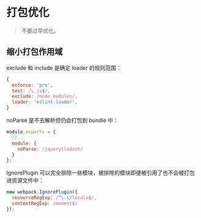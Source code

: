 # 打包优化

> 不要过早优化。

## 缩小打包作用域

exclude 和 include 是确定 loader 的规则范围：

```javascript
{
  enforce: 'pre',
  test: /\.js$/,
  exclude: /node_modules/,
  loader: 'eslint-loader',
}
```

noParse 是不去解析但仍会打包到 bundle 中：

```javascript
module.exports = {
  //...
  module: {
    noParse: /jquery|lodash/
  }
};
```

IgnorePlugin 可以完全排除一些模块，被排除的模块即便被引用了也不会被打包进资源文件中：

```javascript
new webpack.IgnorePlugin({
  resourceRegExp: /^\.\/locale$/,
  contextRegExp: /moment$/
});
```
